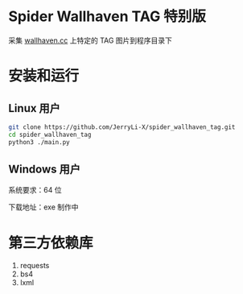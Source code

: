 # Spider Wallhaven TAG 特别版

采集 [wallhaven.cc](https://alpha.wallhaven.cc) 上特定的 TAG 图片到程序目录下

# 安装和运行

## Linux 用户

```bash
git clone https://github.com/JerryLi-X/spider_wallhaven_tag.git
cd spider_wallhaven_tag
python3 ./main.py
```

## Windows 用户

系统要求：64 位

下载地址：exe 制作中

# 第三方依赖库

1. requests
2. bs4
3. lxml